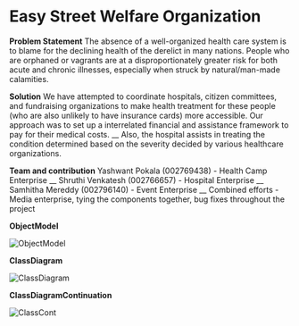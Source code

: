 # Easy Street Welfare Organization

**Problem Statement**
The absence of a well-organized health care system is to blame for the declining health of the derelict in many nations. People who are orphaned or vagrants are at a disproportionately greater risk for both acute and chronic illnesses, especially when struck by natural/man-made calamities.

**Solution**
We have attempted to coordinate hospitals, citizen committees, and fundraising organizations to make health treatment for these people (who are also unlikely to have insurance cards) more accessible. Our approach was to set up a interrelated financial and assistance framework to pay for their medical costs. __
Also, the hospital assists in treating the condition determined based on the severity decided by various healthcare organizations.

**Team and contribution**
Yashwant Pokala (002769438) - Health Camp Enterprise __
Shruthi Venkatesh (002766657) - Hospital Enterprise __
Samhitha Mereddy (002796140) - Event Enterprise __
Combined efforts - Media enterprise, tying the components together, bug fixes throughout the project


**ObjectModel**

![ObjectModel](https://user-images.githubusercontent.com/114696080/206938969-f3236c94-37c1-48e5-ab50-0015a493df6d.png)

**ClassDiagram**

![ClassDiagram](https://user-images.githubusercontent.com/114696080/206938968-b0e34d7a-eeee-4d4f-aaac-f3e485121058.png)

**ClassDiagramContinuation**

![ClassCont](https://user-images.githubusercontent.com/114696080/206938966-2cbc5948-4631-44d0-a55f-5ce9a4d953c1.png)

